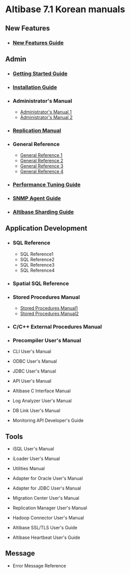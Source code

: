 # Altibase 7.1 Korean manuals

## New Features

- ### [New Features Guide](https://github.com/ALTIBASE/Documents/blob/master/Manuals/Altibase_7.1/kor/NewFeaturesGuide.md)





## Admin

- ### [Getting Started Guide](https://github.com/ALTIBASE/Documents/blob/master/Manuals/Altibase_7.1/kor/GettingStarted.md)	

- ### [Installation Guide](https://github.com/ALTIBASE/Documents/blob/master/Manuals/Altibase_7.1/kor/Installation.md)	

- ### Administrator's Manual	

  - [Administrator's Manual 1](https://github.com/ALTIBASE/Documents/blob/master/Manuals/Altibase_7.1/kor/Admin_1.md)
  - [Administrator's Manual 2](https://github.com/ALTIBASE/Documents/blob/master/Manuals/Altibase_7.1/kor/Admin_2.md)

- ### [Replication Manual](https://github.com/ALTIBASE/Documents/blob/master/Manuals/Altibase_7.1/kor/Replication.md)	

- ### General Reference	

  - [General Reference 1](https://github.com/ALTIBASE/Documents/blob/master/Manuals/Altibase_7.1/kor/GeneralReference_1.md)
  - [General Reference 2](https://github.com/ALTIBASE/Documents/blob/master/Manuals/Altibase_7.1/kor/GeneralReference_2.md) 
  - [General Reference 3](https://github.com/ALTIBASE/Documents/blob/master/Manuals/Altibase_7.1/kor/GeneralReference_3.md)
  - [General Reference 4](https://github.com/ALTIBASE/Documents/blob/master/Manuals/Altibase_7.1/kor/GeneralReference_4.md)

- ### [Performance Tuning Guide](https://github.com/ALTIBASE/Documents/blob/master/Manuals/Altibase_7.1/kor/TuningGuide.md)

- ### [SNMP Agent Guide](https://github.com/ALTIBASE/Documents/blob/master/Manuals/Altibase_7.1/kor/SNMP.md)

- ### [Altibase Sharding Guide](https://github.com/ALTIBASE/Documents/blob/master/Manuals/Altibase_7.1/kor/Sharding.md)



## Application Development

- ### SQL Reference

  - SQL Reference1
  - SQL Reference2
  - SQL Reference3
  - SQL Reference4

- ### Spatial SQL Reference	

- ### Stored Procedures Manual	

  - [Stored Procedures Manual1](https://github.com/ALTIBASE/Documents/blob/master/Manuals/Altibase_7.1/kor/StoredProcedure1.md)
  - [Stored Procedures Manual2](https://github.com/ALTIBASE/Documents/blob/master/Manuals/Altibase_7.1/kor/StoredProcedure2.md)

- ### C/C++ External Procedures Manual

- ### Precompiler User's Manual

- CLI User's Manual

- ODBC User's Manual

- JDBC User's Manual

- API User's Manual

- Altibase C Interface Manual

- Log Analyzer User's Manual

- DB Link User's Manual

- Monitoring API Developer's Guide

## Tools

- iSQL User's Manual

- iLoader User's Manual
- Utilities Manual
- Adapter for Oracle User's Manual
- Adapter for JDBC User's Manual
- Migration Center User's Manual
- Replication Manager User's Manual
- Hadoop Connector User's Manual	
- Altibase SSL/TLS User's Guide	
- Altibase Heartbeat User's Guide	

## Message

- Error Message Reference





